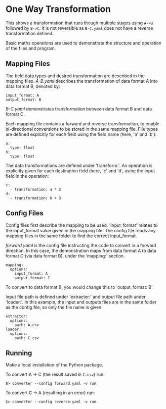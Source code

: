 # One Way Transformation

This shows a transformation that runs though multiple stages using
`A->B` followed by `B->C`. It is not reversible as `B-C.yaml` does
not have a reverse transformation defined.

Basic maths operations are used to demonstrate the structure and operation of the files and program.


## Mapping Files
The field data types and desired transformation are described in the mapping files.
*A-B.yaml* describes the transformation of data format A into data format B, denoted by:
```
input_format: A
output_format: B
```

*B-C.yaml* demonstrates transformation between data format B and data format C.


Each mapping file contains a forward and reverse transformation, to enable bi-directional conversions to be stored in the same mapping file.
File types are defined explicitly for each field using the field name (here, 'a' and 'b'):
```
a:
  type: float
b:
  type: float
 ```

The data transformations are defined under 'transform:'. An operation is explicitly given for each destination field (here, 'c' and 'd', using the input field in the operation:
```
c:
  - transformation: a * 2
d:
  - transformation: b + 3
```


## Config Files
Config files first describe the mapping to be used. 
'Input_format' relates to the input_format value given in the mapping file. The config file reads any mapping files in the same folder to find the correct input_format.

*forward.yaml* is the config file instructing the code to convert in a forward direction. In this case, the demonstration maps from data format A to data format C (via data format B), under the 'mapping:' section.
```
mapping:
  options:
    input_format: A
    output_format: C
```
To convert to data format B, you would change this to 'output_format: B'

Input file path is defined under 'extractor:' and output file path under 'loader:'. In this example, the input and outputs files are in the same folder as the config file, so only the file name is given:
```
extractor:
  options:
    path: A.csv
loader:
  options:
    path: C.csv
```


## Running

Make a local installation of the Python package.

To convert A -> C (the result saved in `C.csv`) run:

```
$> converter --config forward.yaml -v run
```

To convert C -> A (resulting in an error) run:

```
$> converter --config reverse.yaml -v run
```
